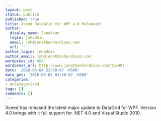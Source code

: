```yaml
---
layout: post
status: publish
published: true
title: Xceed DataGrid for WPF 4.0 Released!
author:
  display_name: Jonathan
  login: jmhadmin
  email: jmh@jonathanhardison.com
  url: ''
author_login: jmhadmin
author_email: jmh@jonathanhardison.com
wordpress_id: 497
wordpress_url: http://www.jonathanhardison.com/?p=497
date: '2010-05-04 21:50:07 -0500'
date_gmt: '2010-05-05 03:50:07 -0500'
categories:
- Uncategorized
tags: []
comments: []
---
```

Xceed has released the latest major update to DataGrid for WPF. Version 4.0 brings with it full support for .NET 4.0 and Visual Studio 2010.
